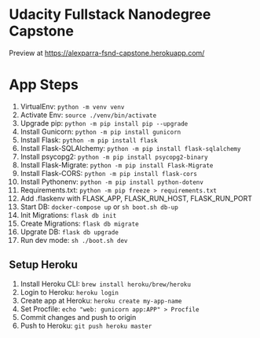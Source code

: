 # Udacity Fullstack Nanodegree Capstone

Preview at https://alexparra-fsnd-capstone.herokuapp.com/

# App Steps

1. VirtualEnv: `python -m venv venv`
2. Activate Env: `source ./venv/bin/activate`
3. Upgrade pip: `python -m pip install pip --upgrade`
4. Install Gunicorn: `python -m pip install gunicorn`
5. Install Flask: `python -m pip install flask`
6. Install Flask-SQLAlchemy: `python -m pip install flask-sqlalchemy`
7. Install psycopg2: `python -m pip install psycopg2-binary`
8. Install Flask-Migrate: `python -m pip install Flask-Migrate`
9. Install Flask-CORS: `python -m pip install flask-cors`
10. Install Pythonenv: `python -m pip install python-dotenv`
11. Requirements.txt: `python -m pip freeze > requirements.txt`
12. Add .flaskenv with FLASK_APP, FLASK_RUN_HOST, FLASK_RUN_PORT
13. Start DB: `docker-compose up` or `sh boot.sh db-up`
14. Init Migrations: `flask db init`
15. Create Migrations: `flask db migrate`
16. Upgrate DB: `flask db upgrade`
17. Run dev mode: `sh ./boot.sh dev`

## Setup Heroku

1. Install Heroku CLI: `brew install heroku/brew/heroku`
2. Login to Heroku: `heroku login`
3. Create app at Heroku: `heroku create my-app-name`
4. Set Procfile: `echo "web: gunicorn app:APP" > Procfile`
5. Commit changes and push to origin
6. Push to Heroku: `git push heroku master`

